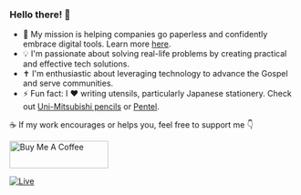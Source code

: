 ### Hello there! 👋

- 🔭 My mission is helping companies go paperless and confidently embrace digital tools. Learn more [here](https://asw.ro/).
- 💡 I'm passionate about solving real-life problems by creating practical and effective tech solutions.
- ✝️ I'm enthusiastic about leveraging technology to advance the Gospel and serve communities.
- ⚡ Fun fact: I ❤️ writing utensils, particularly Japanese stationery. Check out [Uni-Mitsubishi pencils](https://www.uniball.com/home/index.html) or [Pentel](http://www.pentelworld.com/).

☕ If my work encourages or helps you, feel free to support me 👇

<a href="https://www.buymeacoffee.com/ochis" target="_blank"><img src="https://cdn.buymeacoffee.com/buttons/v2/default-yellow.png" alt="Buy Me A Coffee" style="height: 48px !important;width: 173px !important;" ></a>

[![Live](https://img.shields.io/badge/Visit_👉-ovidiuchis.github.io-%23FFDD00?style=for-the-badge)](https://ovidiuchis.github.io/)
